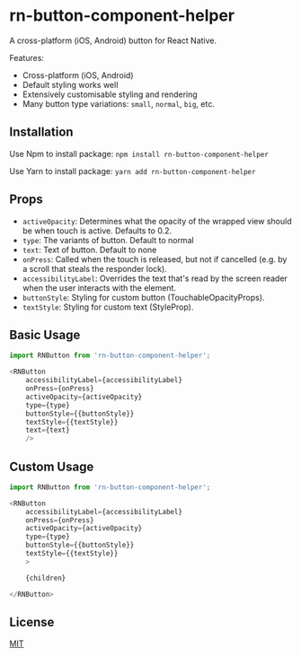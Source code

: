 # rn-button-component-helper

A cross-platform (iOS, Android) button for React Native.

Features:
* Cross-platform (iOS, Android)
* Default styling works well
* Extensively customisable styling and rendering
* Many button type variations:
    `small`, `normal`, `big`, etc.  

## Installation

Use Npm to install package: `npm install rn-button-component-helper`

Use Yarn to install package: `yarn add rn-button-component-helper`

## Props

- `activeOpacity`: Determines what the opacity of the wrapped view should be when touch is active. Defaults to 0.2.
- `type`: The variants of button. Default to normal
- `text`: Text of button. Default to none
- `onPress`: Called when the touch is released, but not if cancelled (e.g. by a scroll that steals the responder lock).
- `accessibilityLabel`: Overrides the text that's read by the screen reader when the user interacts with the element.
- `buttonStyle`: Styling for custom button (TouchableOpacityProps). 
- `textStyle`: Styling for custom text (StyleProp<TextStyle>).

## Basic Usage

```js
import RNButton from 'rn-button-component-helper';

<RNButton
    accessibilityLabel={accessibilityLabel}
    onPress={onPress}
    activeOpacity={activeOpacity}
    type={type}
    buttonStyle={{buttonStyle}}
    textStyle={{textStyle}}
    text={text}
    />
```

## Custom Usage

```js
import RNButton from 'rn-button-component-helper';

<RNButton
    accessibilityLabel={accessibilityLabel}
    onPress={onPress}
    activeOpacity={activeOpacity}
    type={type}
    buttonStyle={{buttonStyle}}
    textStyle={{textStyle}}
    >

    {children}

</RNButton>
```

## License

[MIT](https://github.com/LimsDevlp/rn-button-component-helper/raw/master/LICENSE.md)
